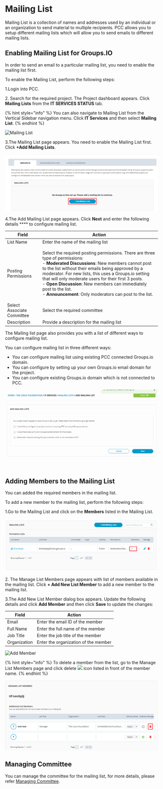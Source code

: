# Mailing List

Mailing List is a collection of names and addresses used by an individual or an organization to send material to multiple recipients. PCC allows you to setup different mailing lists which will allow you to send emails to different mailing lists.

## Enabling Mailing List for Groups.IO <a href="#enabling-mailing-list" id="enabling-mailing-list"></a>

In order to send an email to a particular mailing list, you need to enable the mailing list first.

To enable the Mailing List, perform the following steps:

1.Login into PCC.

2\. Search for the required project. The Project dashboard appears. Click **Mailing Lists** from the **IT SERVICES STATUS** tab.

{% hint style="info" %}
You can also navigate to Mailing List from the Vertical Sidebar navigation menu. Click **IT Services** and then select **Mailing List**.
{% endhint %}

![Mailing List](https://files.gitbook.com/v0/b/gitbook-28427.appspot.com/o/assets%2F-MT\_pAMg4FUQlUpKbPvg%2F-MTix\_Zn0CCOgRf21u56%2F-MTiyupYHPuXLiykyfKL%2FMain%20-%20Copy.png?alt=media\&token=9d1bfe98-3f88-4a1f-b91b-41eaf2a9f2f8)

3.The Mailing List page appears. You need to enable the Mailing List first. Click **+Add Mailing Lists**.

![Add Mailing List ](<../../.gitbook/assets/Mailing List.png>)

4.The Add Mailing List page appears. Click **Next** and enter the following details **** to configure mailing list.&#x20;



| **Field**                  | **Action**                                                                                                                                                                                                                                                                                                                                                                                                                                                                                    |
| -------------------------- | --------------------------------------------------------------------------------------------------------------------------------------------------------------------------------------------------------------------------------------------------------------------------------------------------------------------------------------------------------------------------------------------------------------------------------------------------------------------------------------------- |
| List Name                  | Enter the name of the mailing list                                                                                                                                                                                                                                                                                                                                                                                                                                                            |
| Posting Permissions        | <p>Select the required posting permissions. There are three type of permissions:<br>- <strong>Moderated Discussions</strong>:  New members cannot post to the list without their emails being approved by a moderator. For new lists, this uses a Groups.io setting that will only moderate users for their first 3 posts.<br>- <strong>Open Discussion</strong>: New members can immediately post to the list.<br>- <strong>Announcement</strong>: Only moderators can post to the list.</p> |
| Select Associate Committee | Select the required committee                                                                                                                                                                                                                                                                                                                                                                                                                                                                 |
| Description                | Provide a description for the mailing list                                                                                                                                                                                                                                                                                                                                                                                                                                                    |

The Mailing list page also provides you with a list of different ways to configure mailing list.&#x20;

You can configure mailing list in three different ways:

* You can configure mailing list using existing PCC connected Groups.io domain.&#x20;
* You can configure by setting up your own Groups.io email domain for the project.
* You can configure existing Groups.io domain which is not connected to PCC.

![Add Mailing List ](<../../.gitbook/assets/Add Mail List.gif>)



## Adding Members to the Mailing List&#x20;

You can added the required members in the mailing list.&#x20;

To add a new member to the mailing list, perform the following steps:

1.Go to the Mailing List and click on the **Members** listed in the Mailing List. &#x20;

![Add Member](../../.gitbook/assets/Member1.png)

2\. The Manage List Members page appears with list of members available in the mailing list. Click **+ Add New List Member** to add a new member to the mailing list.&#x20;

3.The Add New List Member dialog box appears. Update the following details and click **Add Member** and then click **Save** to update the changes:

| **Field**     | **Action**                            |
| ------------- | ------------------------------------- |
| Email         | Enter the email ID of the member      |
| Full Name     | Enter the full name of the member     |
| Job Title     | Enter the job title of the member     |
| Organization  | Enter the organization of the member  |

![Add Member](<../../.gitbook/assets/Member Detail.gif>)

{% hint style="info" %}
To delete a member from the list, go to the Manage List Members page and click delete ![](../../.gitbook/assets/delete\_icon.png) icon listed in front of the member name.&#x20;
{% endhint %}

![Delete Member ](<../../.gitbook/assets/Delete Member.png>)

## Managing Committee <a href="#managing-committee" id="managing-committee"></a>

You can manage the committee for the mailing list, for more details, please refer [Managing Committee](https://docs.linuxfoundation.org/lfx/project-control-center-pre-release/setup-services-for-a-project/committees-setup-for-a-project).

